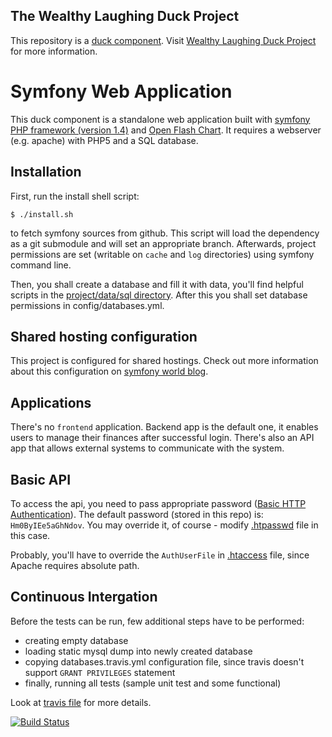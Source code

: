 The Wealthy Laughing Duck Project
---------------------------------

This repository is a [duck component](https://github.com/wealthy-laughing-duck).
Visit [Wealthy Laughing Duck Project](http://wealthy-laughing-duck.github.io/) for more information.

Symfony Web Application
=======================

This duck component is a standalone web application built with
[symfony PHP framework (version 1.4)](http://www.symfony-project.org)
and [Open Flash Chart](http://teethgrinder.co.uk/open-flash-chart/).
It requires a webserver (e.g. apache) with PHP5 and a SQL database.

Installation
------------

First, run the install shell script:

    $ ./install.sh

to fetch symfony sources from github. This script will load the dependency
as a git submodule and will set an appropriate branch. Afterwards, project
permissions are set (writable on `cache` and `log` directories) using
symfony command line.

Then, you shall create a database and fill it with data, you'll find helpful
scripts in the [project/data/sql directory](data/sql). After this you shall
set database permissions in config/databases.yml.

Shared hosting configuration
----------------------------

This project is configured for shared hostings. Check out more information
about this configuration on [symfony world blog](http://symfony-world.blogspot.com/2010/01/configuring-symfony-application-on.html).

Applications
------------

There's no `frontend` application. Backend app is the default one, it enables
users to manage their finances after successful login. There's also an API app
that allows external systems to communicate with the system.

Basic API
---------

To access the api, you need to pass appropriate password
([Basic HTTP Authentication](http://httpd.apache.org/docs/2.2/mod/mod_auth_basic.html)).
The default password (stored in this repo) is: `Hm0ByIEe5aGhNdov`. You may
override it, of course - modify [.htpasswd](public_html/.htpasswd) file in this
case.

Probably, you'll have to override the `AuthUserFile` in
[.htaccess](public_html/.htaccess) file, since Apache requires absolute path.

Continuous Intergation
----------------------

Before the tests can be run, few additional steps have to be performed:

 * creating empty database
 * loading static mysql dump into newly created database
 * copying databases.travis.yml configuration file, since travis doesn't support `GRANT PRIVILEGES` statement
 * finally, running all tests (sample unit test and some functional)

Look at [travis file](.travis.yml) for more details.

[![Build Status](https://travis-ci.org/wealthy-laughing-duck/duck-symfony-webapp.png)](https://travis-ci.org/wealthy-laughing-duck/duck-symfony-webapp)
